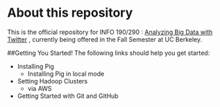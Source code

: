 About this repository
=====================

This is the official repository for INFO 190/290 : <a href="http://www.ischool.berkeley.edu/courses/290-abdt" target="_blank">Analyzing Big Data with Twitter</a> , currently being offered in the Fall Semester at UC Berkeley.


##Getting You Started!
The following links should help you get started:

* Installing Pig
	* Installing Pig in local mode
* Setting Hadoop Clusters
	* via AWS
* Getting Started with Git and GitHub 
